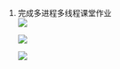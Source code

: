 1. 完成多进程多线程课堂作业  
   ![](https://gitee.com/qytanggit/Python_Basic/raw/master/image/Charpter16/16.1.png)

   ![](https://gitee.com/qytanggit/Python_Basic/raw/master/image/Charpter16/16.1.png)

   ![](https://gitee.com/qytanggit/Python_Basic/raw/master/image/Charpter16/16.1.png)

